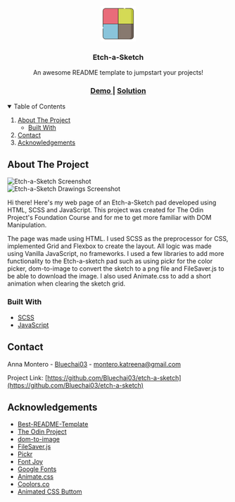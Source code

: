 <!--
*** Thanks for checking out the Best-README-Template. If you have a suggestion
*** that would make this better, please fork the repo and create a pull request
*** or simply open an issue with the tag "enhancement".
*** Thanks again! Now go create something AMAZING! :D
-->

<!-- PROJECT SHIELDS -->
<!--
*** I'm using markdown "reference style" links for readability.
*** Reference links are enclosed in brackets [ ] instead of parentheses ( ).
*** See the bottom of this document for the declaration of the reference variables
*** for contributors-url, forks-url, etc. This is an optional, concise syntax you may use.
*** https://www.markdownguide.org/basic-syntax/#reference-style-links
-->

<!-- PROJECT LOGO -->
<br />
<p align="center">
  <a href="https://github.com/Bluechai03/etch-a-sketch">
    <img src="images/logo.png" alt="Logo" width="80" height="80">
  </a>

  <h3 align="center">Etch-a-Sketch</h3>

  <p align="center">
    An awesome README template to jumpstart your projects!
  </p>

<div align="center">
  <h3>
    <a target="_blank" href="https://bluechai03.github.io/etch-a-sketch/">
      Demo
    </a>
    <span> | </span>
    <a target="_blank" href="https://github.com/Bluechai03/etch-a-sketch">
      Solution
    </a>
  </h3>
  </div>

<!-- TABLE OF CONTENTS -->
<details open="open">
  <summary>Table of Contents</summary>
  <ol>
    <li>
      <a href="#about-the-project">About The Project</a>
      <ul>
        <li><a href="#built-with">Built With</a></li>
      </ul>
    </li>
    <li><a href="#contact">Contact</a></li>
    <li><a href="#acknowledgements">Acknowledgements</a></li>
  </ol>
</details>

<!-- ABOUT THE PROJECT -->

## About The Project

![Etch-a-Sketch Screenshot](https://i.imgur.com/8F1XX54.png)  
![Etch-a-Sketch Drawings Screenshot](https://i.imgur.com/vpauQDd.png)

Hi there! Here's my web page of an Etch-a-Sketch pad developed using HTML, SCSS and JavaScript. This project was created for The Odin Project's Foundation Course and for me to get more familiar with DOM Manipulation.

The page was made using HTML. I used SCSS as the preprocessor for CSS, implemented Grid and Flexbox to create the layout. All logic was made using Vanilla JavaScript, no frameworks. I used a few libraries to add more functionality to the Etch-a-sketch pad such as using pickr for the color picker, dom-to-image to convert the sketch to a png file and FileSaver.js to be able to download the image. I also used Animate.css to add a short animation when clearing the sketch grid.

### Built With

- [SCSS](https://sass-lang.com/)
- [JavaScript](https://developer.mozilla.org/en-US/docs/Web/JavaScript)

<!-- CONTACT -->

## Contact

Anna Montero - [Bluechai03](https://github.com/Bluechai03) - montero.katreena@gmail.com

Project Link: [https://github.com/Bluechai03/etch-a-sketch](https://github.com/Bluechai03/etch-a-sketch)

<!-- ACKNOWLEDGEMENTS -->

## Acknowledgements

- [Best-README-Template](https://github.com/othneildrew/Best-README-Template)
- [The Odin Project](https://www.theodinproject.com/dashboard)
- [dom-to-image](https://github.com/tsayen/dom-to-image)
- [FileSaver.js](https://github.com/eligrey/FileSaver.js/)
- [Pickr](https://github.com/Simonwep/pickr)
- [Font Joy](https://fontjoy.com/)
- [Google Fonts](https://fonts.google.com/)
- [Animate.css](https://daneden.github.io/animate.css)
- [Coolors.co](https://coolors.co/)
- [Animated CSS Buttom](https://codepen.io/nikkk-me/pen/abvPjeG)
